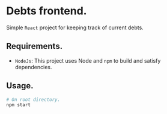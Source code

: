 # Debts frontend.
Simple `React` project for keeping track of current debts.

## Requirements.
- `NodeJs`: This project uses Node and `npm` to build and satisfy dependencies.

## Usage.
```bash
# On root directory.
npm start
```